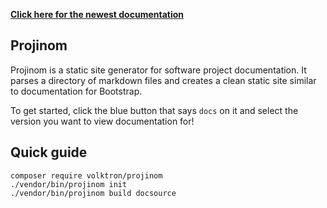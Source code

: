 __[Click here for the newest documentation](1.0.0.html)__

## Projinom
Projinom is a static site generator for software project documentation.
It parses a directory of markdown files and creates a clean static site
similar to documentation for Bootstrap.

To get started, click the blue button that says `docs` on it and select the version you want to view documentation for!

## Quick guide
```shell
composer require volktron/projinom
./vendor/bin/projinom init
./vendor/bin/projinom build docsource
```